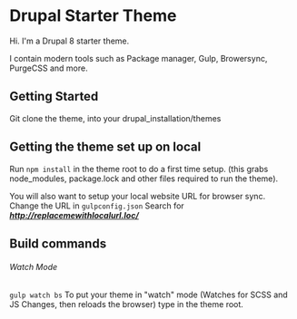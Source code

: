 # Drupal Starter Theme

Hi. I'm a Drupal 8 starter theme.

I contain modern tools such as Package manager, Gulp, Browersync, PurgeCSS and more.

## Getting Started

Git clone the theme, into your drupal_installation/themes

## Getting the theme set up on local

Run `npm install` in the theme root to do a first time setup. (this grabs node_modules, package.lock and other files required to run the theme).

You will also want to setup your local website URL for browser sync. Change the URL in `gulpconfig.json` Search for _**http://replacemewithlocalurl.loc/**_

## Build commands

###### Watch Mode

`gulp watch bs` To put your theme in "watch" mode (Watches for SCSS and JS Changes, then reloads the browser) type in the theme root.